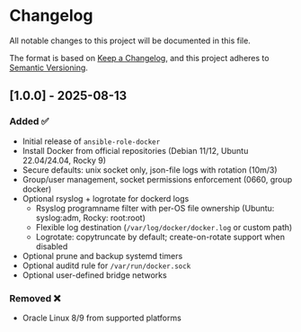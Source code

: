 # Changelog

All notable changes to this project will be documented in this file.

The format is based on [Keep a Changelog](https://keepachangelog.com/en/1.0.0/),
and this project adheres to [Semantic Versioning](https://semver.org/spec/v2.0.0.html).

## [1.0.0] - 2025-08-13
### Added ✅
- Initial release of `ansible-role-docker`
- Install Docker from official repositories (Debian 11/12, Ubuntu 22.04/24.04, Rocky 9)
- Secure defaults: unix socket only, json-file logs with rotation (10m/3)
- Group/user management, socket permissions enforcement (0660, group docker)
- Optional rsyslog + logrotate for dockerd logs
  - Rsyslog programname filter with per-OS file ownership (Ubuntu: syslog:adm, Rocky: root:root)
  - Flexible log destination (`/var/log/docker/docker.log` or custom path)
  - Logrotate: copytruncate by default; create-on-rotate support when disabled
- Optional prune and backup systemd timers
- Optional auditd rule for `/var/run/docker.sock`
- Optional user-defined bridge networks

### Removed ❌
- Oracle Linux 8/9 from supported platforms
